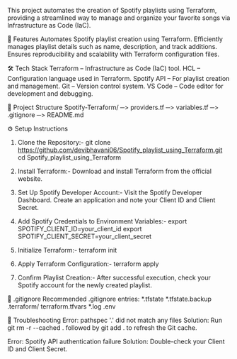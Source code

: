 This project automates the creation of Spotify playlists using Terraform, providing a streamlined way to manage and organize your favorite songs via Infrastructure as Code (IaC).

🚀 Features
   Automates Spotify playlist creation using Terraform.
   Efficiently manages playlist details such as name, description, and track additions.
   Ensures reproducibility and scalability with Terraform configuration files.



🛠 Tech Stack
   Terraform – Infrastructure as Code (IaC) tool.
   HCL – Configuration language used in Terraform.
   Spotify API – For playlist creation and management.
   Git – Version control system.
   VS Code – Code editor for development and debugging.



📂 Project Structure
   Spotify-Terraform/
   ─> providers.tf
   ─> variables.tf
   ─> .gitignore
   ─> README.md



⚙ Setup Instructions
1. Clone the Repository:-
   git clone https://github.com/devibhavani06/Spotify_playlist_using_Terraform.git
   cd Spotify_playlist_using_Terraform

3. Install Terraform:-
   Download and install Terraform from the official website.

4. Set Up Spotify Developer Account:-
   Visit the Spotify Developer Dashboard.
   Create an application and note your Client ID and Client Secret.

5. Add Spotify Credentials to Environment Variables:-
   export SPOTIFY_CLIENT_ID=your_client_id
   export SPOTIFY_CLIENT_SECRET=your_client_secret

7. Initialize Terraform:-
   terraform init

8. Apply Terraform Configuration:-
   terraform apply

10. Confirm Playlist Creation:-
    After successful execution, check your Spotify account for the newly created playlist.




📝 .gitignore
Recommended .gitignore entries:
*.tfstate
*.tfstate.backup
.terraform/
terraform.tfvars
*.log
.env




🚨 Troubleshooting
Error: pathspec '.' did not match any files
Solution: Run git rm -r --cached . followed by git add . to refresh the Git cache.

Error: Spotify API authentication failure
Solution: Double-check your Client ID and Client Secret.


